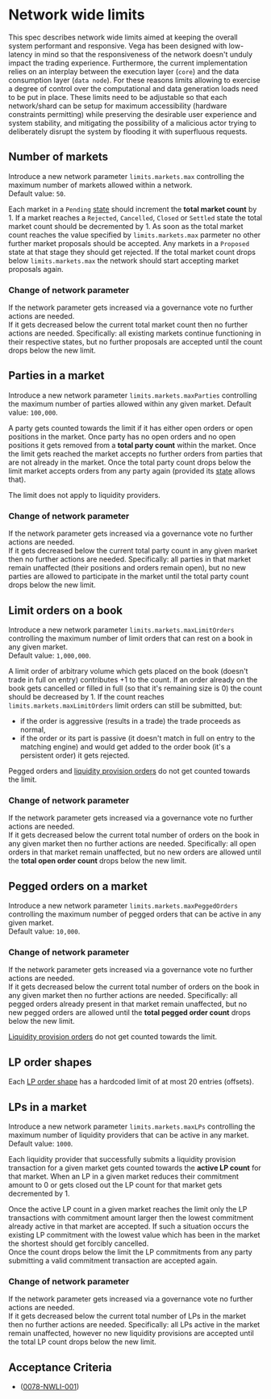 # Network wide limits

This spec describes network wide limits aimed at keeping the overall system performant and responsive.
Vega has been designed with low-latency in mind so that the responsiveness of the network doesn't unduly impact the trading experience. Furthermore, the current implementation relies on an interplay between the execution layer (`core`) and the data consumption layer (`data node`). For these reasons limits allowing to exercise a degree of control over the computational and data generation loads need to be put in place. These limits need to be adjustable so that each network/shard can be setup for maximum accessibility (hardware constraints permitting) while preserving the desirable user experience and system stability, and mitigating the possibility of a malicious actor trying to deliberately disrupt the system by flooding it with superfluous requests.

## Number of markets

Introduce a new network parameter `limits.markets.max` controlling the maximum number of markets allowed within a network.\
Default value: `50`.

Each market in a `Pending` [state](./0043-MKTL-market_lifecycle.md) should increment the **total market count** by 1. If a market reaches a `Rejected`, `Cancelled`, `Closed` or `Settled` state the total market count should be decremented by 1.
As soon as the total market count reaches the value specified by `limits.markets.max` parmeter no other further market proposals should be accepted. Any markets in a `Proposed` state at that stage they should get rejected. If the total market count drops below `limits.markets.max` the network should start accepting market proposals again.

### Change of network parameter

If the network parameter gets increased via a governance vote no further actions are needed.\
If it gets decreased below the current total market count then no further actions are needed. Specifically: all existing markets continue functioning in their respective states, but no further proposals are accepted until the count drops below the new limit.

## Parties in a market

Introduce a new network parameter `limits.markets.maxParties` controlling the maximum number of parties allowed within any given market. Default value: `100,000`.

A party gets counted towards the limit if it has either open orders or open positions in the market. Once party has no open orders and no open positions it gets removed from a **total party count** within the market. Once the limit gets reached the market accepts no further orders from parties that are not already in the market.
Once the total party count drops below the limit market accepts orders from any party again (provided its [state](./0043-MKTL-market_lifecycle.md) allows that).

The limit does not apply to liquidity providers.

### Change of network parameter

If the network parameter gets increased via a governance vote no further actions are needed.\
If it gets decreased below the current total party count in any given market then no further actions are needed. Specifically: all parties in that market remain unaffected (their positions and orders remain open), but no new parties are allowed to participate in the market until the total party count drops below the new limit.

## Limit orders on a book

Introduce a new network parameter `limits.markets.maxLimitOrders` controlling the maximum number of limit orders that can rest on a book in any given market.\
Default value: `1,000,000`.

A limit order of arbitrary volume which gets placed on the book (doesn't trade in full on entry) contributes +1 to the count. If an order already on the book gets cancelled or filled in full (so that it's remaining size is 0) the count should be decreased by 1. If the count reaches `limits.markets.maxLimitOrders` limit orders can still be submitted, but:

* if the order is aggressive (results in a trade) the trade proceeds as normal,
* if the order or its part is passive (it doesn't match in full on entry to the matching engine) and would get added to the order book (it's a persistent order) it gets rejected.

Pegged orders and [liquidity provision orders](./0038-OLIQ-liquidity_provision_order_type.md) do not get counted towards the limit.

### Change of network parameter

If the network parameter gets increased via a governance vote no further actions are needed.\
If it gets decreased below the current total number of orders on the book in any given market then no further actions are needed. Specifically: all open orders in that market remain unaffected, but no new orders are allowed until the **total open order count** drops below the new limit.

## Pegged orders on a market

Introduce a new network parameter `limits.markets.maxPeggedOrders` controlling the maximum number of pegged orders that can be active in any given market.\
Default value: `10,000`.

### Change of network parameter

If the network parameter gets increased via a governance vote no further actions are needed.\
If it gets decreased below the current total number of orders on the book in any given market then no further actions are needed. Specifically: all pegged orders already present in that market remain unaffected, but no new pegged orders are allowed until the **total pegged order count** drops below the new limit.

[Liquidity provision orders](./0038-OLIQ-liquidity_provision_order_type.md) do not get counted towards the limit.

## LP order shapes

Each [LP order shape](./0038-OLIQ-liquidity_provision_order_type.md#how-they-are-submitted) has a hardcoded limit of at most 20 entries (offsets).

## LPs in a market

Introduce a new network parameter `limits.markets.maxLPs` controlling the maximum number of liquidity providers that can be active in any market.\
Default value: `1000`.

Each liquidity provider that successfully submits a liquidity provision transaction for a given market gets counted towards the **active LP count** for that market. When an LP in a given market reduces their commitment amount to 0 or gets closed out the LP count for that market gets decremented by 1.

Once the active LP count in a given market reaches the limit only the LP transactions with commitment amount larger then the lowest commitment already active in that market are accepted. If such a situation occurs the existing LP commitment with the lowest value which has been in the market the shortest should get forcibly cancelled.\
Once the count drops below the limit the LP commitments from any party submitting a valid commitment transaction are accepted again.

### Change of network parameter

If the network parameter gets increased via a governance vote no further actions are needed.\
If it gets decreased below the current total number of LPs in the market then no further actions are needed. Specifically: all LPs active in the market remain unaffected, however no new liquidity provisions are accepted until the total LP count drops below the new limit.

## Acceptance Criteria

* (<a name="0078-NWLI-001" href="#0078-NWLI-001">0078-NWLI-001</a>)
